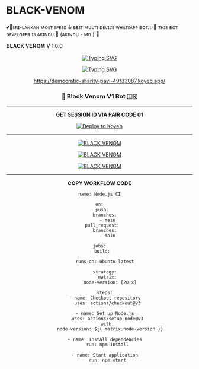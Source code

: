 # BLACK-VENOM
💕🥰ꜱʀɪ-ʟᴀɴᴋᴀɴ ᴍᴏꜱᴛ ꜱᴘᴇᴇᴅ &amp; ʙᴇꜱᴛ ᴍᴜʟᴛɪ ᴅᴇᴠɪᴄᴇ ᴡʜᴀᴛꜱᴀᴘᴘ ʙᴏᴛ.✨🌷 ᴛʜɪꜱ ʙᴏᴛ ᴅᴇᴠᴇʟᴏᴘᴇʀ ɪꜱ ᴀᴋɪɴᴅᴜ.💝 (ᴀᴋɪɴᴅᴜ - ᴍᴅ ) 🧬

𝐁𝐋𝐀𝐂𝐊 𝐕𝐄𝐍𝐎𝐌 𝐕 1.0.0

<div align="center">


[![Typing SVG](https://readme-typing-svg.demolab.com?font=Fira+Code&letterSpacing=B&pause=1000&color=0061F7&background=FFFFFF&center=true&vCenter=true&random=true&width=435&lines=THE+VENOM+MD+CREATED+BY+AKINDU;Please+Don't+Change+Anything+Here+❤️)](https://git.io/typing-svg)


 [![Typing SVG](https://readme-typing-svg.herokuapp.com?font=Rockstar-ExtraBold&color=F01&lines=BLACK+VENOM+V1+ＷＨＡＴＳＡＰＰ+ＢＯＴ)](https://git.io/typing-svg)


https://democratic-sharity-pavi-49f33087.koyeb.app/


<!-- markdownlint-disable MD033 MD041 -->
<p align="center">
  <h3 align="center"> 🧬 Black Venom V1 Bot 🇱🇰 </h3>
</p>




<hr>
<b>GET SESSION ID VIA PAIR CODE 01</b>


[![Deploy to Koyeb](https://www.koyeb.com/static/images/deploy/button.svg)](https://app.koyeb.com/deploy?name=1&repository=BLACKVENOM499%2F-1&branch=main&instance_type=free)



<hr> 


[![BLACK VENOM](https://img.shields.io/badge/black_venom_deploy_on_railway-0B0D0E?style=for-the-badge&logo=railway&logoColor=white&buttcode=1n2i3m4a)](https://railway.app?referralCode=queen-elisa)
   
[![BLACK VENOM](https://img.shields.io/badge/black_venom__deploy_on_replit-F26207?style=for-the-badge&logo=replit&logoColor=white&buttcode=1n2i3m4a)](https://replit.com/)
   
[![BLACK VENOM](https://img.shields.io/badge/black_venom__deploy_on_render-000000?style=for-the-badge&logo=render&logoColor=white&buttcode=1n2i3m4a)](https://docs.render.com/free)

<hr>

<b>COPY WORKFLOW CODE</b></br>
```
name: Node.js CI

on:
  push:
    branches:
      - main
  pull_request:
    branches:
      - main

jobs:
  build:

    runs-on: ubuntu-latest

    strategy:
      matrix:
        node-version: [20.x]

    steps:
    - name: Checkout repository
      uses: actions/checkout@v3

    - name: Set up Node.js
      uses: actions/setup-node@v3
      with:
        node-version: ${{ matrix.node-version }}

    - name: Install dependencies
      run: npm install

    - name: Start application
      run: npm start
```
